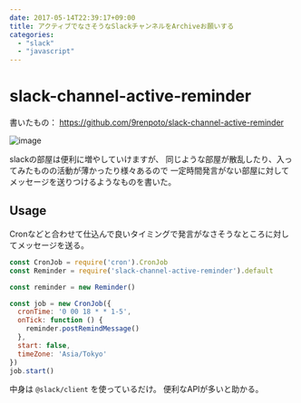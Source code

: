 ```yaml
---
date: 2017-05-14T22:39:17+09:00
title: アクティブでなさそうなSlackチャンネルをArchiveお願いする
categories:
  - "slack"
  - "javascript"
---
```

# slack-channel-active-reminder

書いたもの： <https://github.com/9renpoto/slack-channel-active-reminder>

![image](/images/slack-channel-active-reminder.png)

slackの部屋は便利に増やしていけますが、
同じような部屋が散乱したり、入ってみたものの活動が薄かったり様々あるので
一定時間発言がない部屋に対してメッセージを送りつけるようなものを書いた。

## Usage

Cronなどと合わせて仕込んで良いタイミングで発言がなさそうなところに対してメッセージを送る。

```javascript
const CronJob = require('cron').CronJob
const Reminder = require('slack-channel-active-reminder').default

const reminder = new Reminder()

const job = new CronJob({
  cronTime: '0 00 18 * * 1-5',
  onTick: function () {
    reminder.postRemindMessage()
  },
  start: false,
  timeZone: 'Asia/Tokyo'
})
job.start()
```

中身は `@slack/client` を使っているだけ。
便利なAPIが多いと助かる。
